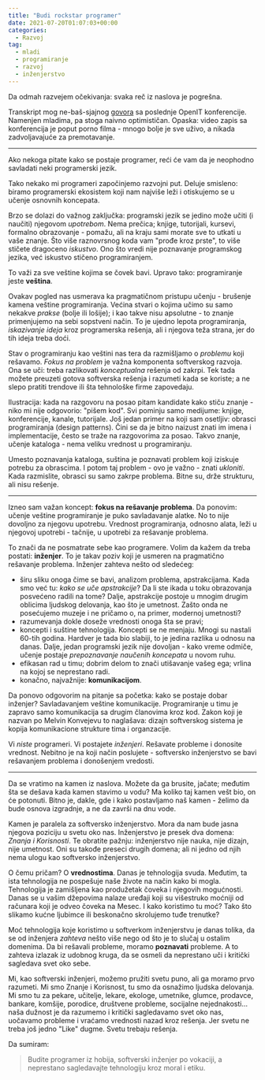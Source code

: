 ```yaml
---
title: "Budi rockstar programer"
date: 2021-07-20T01:07:03+00:00
categories:
  - Razvoj
tag:
  - mladi
  - programiranje
  - razvoj
  - inženjerstvo
---
```


Da odmah razvejem očekivanja: svaka reč iz naslova je pogrešna.

<!--more-->

Transkript mog ne-baš-sjajnog [govora](https://youtu.be/xnwQfSN27x8) sa poslednje OpenIT konferencije. Namenjen mladima, pa stoga naivno optimističan. Opaska: video zapis sa konferencija je poput porno filma - mnogo bolje je sve uživo, a nikada zadvoljavajuće za premotavanje.

---

Ako nekoga pitate kako se postaje programer, reći će vam da je neophodno savladati neki programerski jezik.

Tako nekako mi programeri započinjemo razvojni put. Deluje smisleno: biramo programerski ekosistem koji nam najviše leži i otiskujemo se u učenje osnovnih koncepata.

Brzo se dolazi do važnog zaključka: programski jezik se jedino može učiti (i naučiti) njegovom _upotrebom_. Nema prečica; knjige, tutorijali, kursevi, formalno obrazovanje - pomažu, ali na kraju sami morate sve to utkati u vaše znanje. Što više raznovrsnog koda vam "prođe kroz prste", to više stičete dragoceno _iskustvo_. Ono što vredi nije poznavanje programskog jezika, već iskustvo stičeno programiranjem.

To važi za sve veštine kojima se čovek bavi. Upravo tako: programiranje jeste **veština**.

Ovakav pogled nas usmerava ka pragmatičnom pristupu učenju - brušenje kamena veštine programiranja. Većina stvari o kojima učimo su samo nekakve _prakse_ (bolje ili lošije); i kao takve nisu apsolutne - to znanje primenjujemo na sebi sopstveni način. To je ujedno lepota programiranja, _iskazivanje ideja_ kroz programerska rešenja, ali i njegova teža strana, jer do tih ideja treba doći.

Stav o programiranju kao veštini nas tera da razmišljamo o _problemu_ koji rešavamo. _Fokus na problem_ je važna komponenta softverskog razvoja. Ona se uči: treba razlikovati _konceptualna_ rešenja od zakrpi. Tek tada možete preuzeti gotova softverska rešenja i razumeti kada se koriste; a ne slepo pratiti trendove ili šta tehnološke firme zapovedaju.

Ilustracija: kada na razgovoru na posao pitam kandidate kako stiču znanje - niko mi nije odgovorio: "pišem kod". Svi pominju samo medijume: knjige, konferencije, kanale, tutorijale. Još jedan primer na koji sam osetljiv: obrasci programiranja (design patterns). Čini se da je bitno naizust znati im imena i implementacije, često se traže na razgovorima za posao. Takvo znanje, učenje kataloga - nema veliku vrednost u programiranju.

Umesto poznavanja kataloga, suština je poznavati problem koji iziskuje potrebu za obrascima. I potom taj problem - ovo je važno - znati _ukloniti_. Kada razmislite, obrasci su samo zakrpe problema. Bitne su, drže strukturu, ali nisu rešenje.

---

Izneo sam važan koncept: **fokus na rešavanje problema**. Da ponovim: učenje veštine programiranje je puko savladavanje alatke. No to nije dovoljno za njegovu upotrebu. Vrednost programiranja, odnosno alata, leži u njegovoj upotrebi - tačnije, u upotrebi za rešavanje problema.

To znači da ne posmatrate sebe kao programere. Volim da kažem da treba postati: **inženjer**. To je takav poziv koji je usmeren na pragmatično rešavanje problema. Inženjer zahteva nešto od sledećeg:

+ širu sliku onoga čime se bavi, analizom problema, apstrakcijama. Kada smo već tu: _kako se uče apstrakcije_? Da li ste ikada u toku obrazovanja posvećeno radili na tome? Dalje, apstrakcije postoje u mnogim drugim oblicima ljudskog delovanja, kao što je umetnost. Zašto onda ne posećujemo muzeje i ne pričamo o, na primer, modernoj umetnosti?
+ razumevanja dokle doseže vrednosti onoga šta se pravi;
+ koncepti i suštine tehnologija. Koncepti se ne menjaju. Mnogi su nastali 60-tih godina. Hardver je tada bio slabiji, to je jedina razlika u odnosu na danas. Dalje, jedan programski jezik nije dovoljan - kako vreme odmiče, učenje postaje _prepoznavanje naučenih koncepata_ u novom ruhu.
+ efikasan rad u timu; dobrim delom to znači utišavanje vašeg ega; vrlina na kojoj se neprestano radi.
+ konačno, najvažnije: **komunikacijom**.

Da ponovo odgovorim na pitanje sa početka: kako se postaje dobar inženjer? Savladavanjem veštine komunikacije. Programiranje u timu je zapravo samo komunikacija sa drugim članovima kroz kod. Zakon koji je nazvan po Melvin Konvejevu to naglašava: dizajn softverskog sistema je kopija komunikacione strukture tima i organzacije.

Vi _niste_ programeri. Vi postajete _inženjeri_. Rešavate probleme i donosite vrednost. Nebitno je na koji način poslujete - softversko inženjerstvo se bavi rešavanjem problema i donošenjem vredosti.

---

Da se vratimo na kamen iz naslova. Možete da ga brusite, jačate; međutim šta se dešava kada kamen stavimo u vodu? Ma koliko taj kamen vešt bio, on će potonuti. Bitno je, dakle, gde i kako postavljamo naš kamen - želimo da bude osnova izgradnje, a ne da završi na dnu vode.

Kamen je paralela za softversko inženjerstvo. Mora da nam bude jasna njegova poziciju u svetu oko nas. Inženjerstvo je presek dva domena: _Znanja i Korisnosti_. Te obratite pažnju: inženjerstvo nije nauka, nije dizajn, nije umetnost. Oni su takođe preseci drugih domena; ali ni jedno od njih nema ulogu kao softversko inženjerstvo.

O čemu pričam? O **vrednostima**. Danas je tehnologija svuda. Međutim, ta ista tehnologija ne pospešuje naše živote na način kako bi mogla. Tehnologija je zamišljena kao produžetak čoveka i njegovih mogućnosti. Danas se u vašim džepovima nalaze uređaji koji su višestruko moćniji od računara koji je odveo čoveka na Mesec. I kako koristimo tu moć? Tako što slikamo kućne ljubimce ili beskonačno skrolujemo tuđe trenutke?

Moć tehnologija koje koristimo u softverkom inženjerstvu je danas tolika, da se od inženjera _zahteva_ nešto više nego od što je to slučaj u ostalim domenima. Da bi rešavali probleme, moramo **poznavati** probleme. A to zahteva izlazak iz udobnog kruga, da se osmeli da neprestano uči i kritički sagledava svet oko sebe.

Mi, kao softverski inženjeri, možemo pružiti svetu puno, ali ga moramo prvo razumeti. Mi smo Znanje i Korisnost, tu smo da osnažimo ljudska delovanja. Mi smo tu za pekare, učitelje, lekare, ekologe, umetnike, glumce, prodavce, bankare, komšije, porodice, društvene probleme, socijalne nejednakosti... naša dužnost je da razumemo i kritički sagledavamo svet oko nas, uočavamo probleme i vraćamo vrednosti nazad kroz rešenja. Jer svetu ne treba još jedno "Like" dugme. Svetu trebaju rešenja.

Da sumiram:

> Budite programer iz hobija, softverski inženjer po vokaciji, a neprestano sagledavajte tehnologiju kroz moral i etiku.
